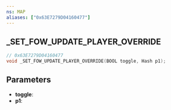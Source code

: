 ```yaml
---
ns: MAP
aliases: ["0x63E7279D04160477"]
---
```

## _SET_FOW_UPDATE_PLAYER_OVERRIDE

```c
// 0x63E7279D04160477
void _SET_FOW_UPDATE_PLAYER_OVERRIDE(BOOL toggle, Hash p1);
```

## Parameters
* **toggle**:
* **p1**:
